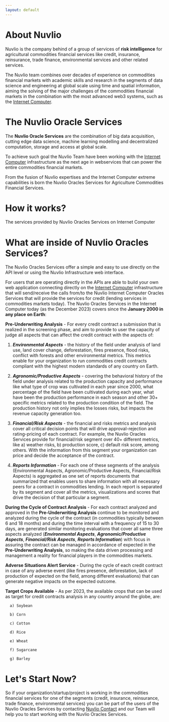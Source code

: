 ```yaml
---
layout: default
---
```


# About Nuvlio 

Nuvlio is the company behind of a group of services of **risk intelligence** for agricultural 
commodities financial services like credit, insurance, reinsurance, trade finance, environmental services and other
related services. 

The Nuvlio team combines over decades of experience on commodities financial markets with academic skills and 
research in the segments of data science and engineering at global scale using time and spatial information, 
aiming the solving of the major challenges of the commodities financial markets in the combination with the 
most advanced web3 systems, such as the <a href="https://internetcomputer.org/" target="_blank" rel="noopener noreferrer">Internet Computer</a>.

# The Nuvlio Oracle Services

The **Nuvlio Oracle Services** are the combination of big data acquisition, cutting edge data science,
machine learning modelling and decentralized computation, storage and access at global scale. 

To achieve such goal the Nuvlio Team have been working with the <a href="https://internetcomputer.org/" target="_blank" rel="noopener noreferrer">Internet Computer</a> 
infrastructure as the next age in webservices that can power the entire commodities financial markets.

From the fusion of Nuvlio expertises and the Internet Computer extreme capabilities is born the Nuvlio Oracles 
Services for Agriculture Commodities Financial Services.

# How it works?

The services provided by Nuvlio Oracles Services on Internet Computer 


# What are inside of Nuvlio Oracles Services?

The Nuvlio Oracles Services offer a simple and easy to use directly on the API level or using the Nuvlio Infrastructure 
web interface. 

For users that are operating directly in the APIs are able to build your own web application connecting directly on the
<a href="https://internetcomputer.org/" target="_blank" rel="noopener noreferrer">Internet Computer</a>
infrastructure that will send/receive the calls from/to the Nuvlio Internet Computer Oracles Services that will provide 
the services for credit (lending services in commodities markets today). The Nuvlio Oracles Services in the 
Internet Computer today (as the December 2023) covers since the **January 2000 in any place on Earth**:

**Pre-Underwriting Analysis** - For every credit contract a submission that is realized in the screening phase, 
and aim to provide to user the capacity of judge all aspects that can affect the credit contract with the aspects of:

1. **_Environmental Aspects_** - the history of the field under analysis of land use, land cover change, deforestation, 
fires presence, flood risks, conflict with forests and other environmental metrics. This metrics enable for your 
organization to run commodities credit contracts compliant with the highest modern standards of any country on Earth.

2. **_Agronomic/Productive Aspects_** - covering the behavioral history of the field under analysis related to the 
production capacity and performance like what type of crop was cultivated in each year since 2000, what percentage of 
the field have been cultivated during each year, what have been the production performance in each season and other 
30+ specific metrics related to the production condition of the field. The production history not only implies the 
losses risks, but impacts the revenue capacity generation too.


3. **_Financial/Risk Aspects_** - the financial and risks metrics and analysis cover all critical decision points that 
will drive approval-rejection and rating-pricing of each contract. For example, the Nuvlio Oracles Services provide for 
financial/risk segment over 40+ different metrics, like a) weather risks, b) production score, c) default risk score, 
among others. With the information from this segment your organization can price and decide the acceptance of the contract. 


4. **_Reports Information_** - For each one of these segments of the analysis (Environmental Aspects, 
Agronomic/Productive Aspects, Financial/Risk Aspects) is aggregated as one set of reports documents that summarized that 
enables users to share information with all necessary peers for a contract in commodities lending. In each report is 
separated by its segment and cover all the metrics, visualizations and scores that drive the decision of that particular 
a segment.

**During the Cycle of Contract Analysis** - For each contract analyzed and approved in the **Pre-Underwriting Analysis** 
continue to be monitored and analyzed during the cycle of the contract (in commodities typically between 6 and 18 months) 
and during the time interval with a frequency of 15 to 30 days, are generated similar monitoring evaluations that cover 
all same three aspects analyzed (**_Environmental Aspects_**, **_Agronomic/Productive Aspects_**, 
**_Financial/Risk Aspects_**, **_Reports Information_**) with focus in assuring the contract can be managed in accordance 
of expected in the **Pre-Underwriting Analysis**, so making the data driven processing and management a reality for 
financial players in the commodities markets.

**Adverse Situations Alert Service** - During the cycle of each credit contract in case of any adverse event (like 
fires presence, deforestation, lack of production of expected on the field, among different evaluations) that can generate 
negative impacts on the expected outcome. 

**Target Crops Available** - As per 2023, the available crops that can be used as target for credit contracts 
analysis in any country around the globe, are:


      a) Soybean
    
      b) Corn
    
      c) Cotton
    
      d) Rice
    
      e) Wheat 
    
      f) Sugarcane
    
      g) Barley


# Let's Start Now?

So if your organization/startup/project is working in the commodities financial services for one of the segments
(credit, insurance, reinsurance, trade finance, environmental services) you can be part of the users of the Nuvlio 
Oracles Services by contacting <a href="https://www.nuvlio.com/contact-us" target="_blank" rel="noopener noreferrer">Nuvlio Contact</a> 
and our Team will help you to start working with the Nuvlio Oracles Services.


